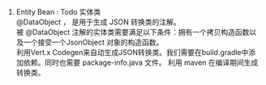 1. Entity Bean : Todo  实体类  
@DataObject ， 是用于生成 JSON 转换类的注解。  
被 @DataObject 注解的实体类需要满足以下条件：拥有一个拷贝构造函数以及一个接受一个JsonObject 对象的构造函数。  
利用Vert.x Codegen来自动生成JSON转换类。我们需要在build.gradle中添加依赖。同时也需要 package-info.java 文件。
利用 maven 在编译期间生成转换类。



